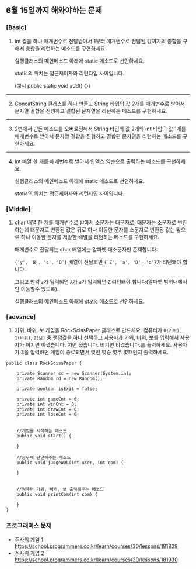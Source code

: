 ## 6월 15일까지 해와야하는 문제

### [Basic] 
1. int 값을 하나 매개변수로 전달받아서 1부터 매개변수로 전달된 값까지의 총합을 구해서 총합을 리턴하는 메소드를 구현하세요. 

    실행클래스의 메인메소드 아래에 static 메소드로 선언하세요. 

    static의 위치는 접근제어자와 리턴타입 사이입니다. 

    (예시 public static void add() {})

---

2. ConcatString 클래스를 하나 만들고 String 타입의 값 2개를 매개변수로 받아서 문자열 결합을 진행하고 결합된 문자열을 리턴하는 메소드를 구현하세요.

---

3. 2번에서 만든 메소드를 오버로딩해서 String 타입의 값 2개와 int 타입의 값 1개를 매개변수로 받아서 문자열 결합을 진행하고 결합된 문자열을 리턴하는 메소드를 구현하세요.

---

4. int 배열 한 개를 매개변수로 받아서 인덱스 역순으로 출력하는 메소드를 구현하세요.

    실행클래스의 메인메소드 아래에 static 메소드로 선언하세요.

    static의 위치는 접근제어자와 리턴타입 사이입니다.


### [Middle]

1. char 배열 한 개를 매개변수로 받아서 소문자는 대문자로, 대문자는 소문자로 변환하는데 대문자로 변환된 값은 뒤로 하나 이동한 문자를 소문자로 변환된 값는 앞으로 하나 이동한 문자를 저장한 배열을 리턴하는 메소드를 구현하세요.

    매개변수로 전달되는 char 배열에는 알파벳 대소문자만 존재합니다. 

    `{'y', 'B', 'c', 'D'}` 배열이 전달되면 `{'Z', 'a', 'D', 'c'}`가 리턴돼야 합니다. 

    그리고 만약 `z`가  입력되면 `A`가 `a`가 입력되면 `Z` 리턴돼야 합니다(알파벳 범위내에서만 이동할수 있도록). 

    실행클래스의 메인메소드 아래에 static 메소드로 선언하세요.


### [advance]
1. 가위, 바위, 보 게임을 RockScissPaper 클래스로 만드세요.
   컴퓨터가 `0(가위)`, `1(바위)`, `2(보)` 중 랜덤값을 하나 선택하고
   사용자가 가위, 바위, 보를 입력해서 사용자가 이기면 이겼습니다. 지면 졌습니다. 비기면 비겼습니다.를 출력하세요.
   사용자가 3을 입력하면 게임이 종료되면서 몇전 몇승 몇무 몇패인지 출력하세요.
```
public class RockScissPaper {

	private Scanner sc = new Scanner(System.in);
	private Random rd = new Random();

	private boolean isExit = false;

	private int gameCnt = 0;
	private int winCnt = 0;
	private int drawCnt = 0;
	private int loseCnt = 0;

	
	//게임을 시작하는 메소드
	public void start() {

	}

	//승무패 판단해주는 메소드
	public void judgeWDL(int user, int com) {

	}


	//컴퓨터 가위, 바위, 보 출력해주는 메소드
	public void printCom(int com) {

	}
}
```
### 프로그래머스 문제
+ 주사위 게임 1
  https://school.programmers.co.kr/learn/courses/30/lessons/181839
+ 주사위 게임 2
  https://school.programmers.co.kr/learn/courses/30/lessons/181930
